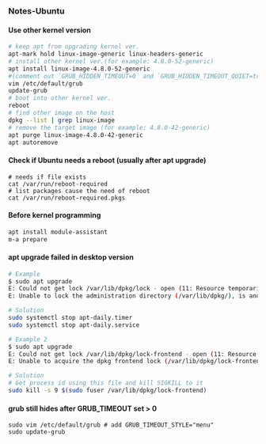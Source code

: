### Notes-Ubuntu  

#### Use other kernel version  
```bash
# keep apt from upgrading kernel ver.
apt-mark hold linux-image-generic linux-headers-generic
# install other kernel ver.(for example: 4.8.0-52-generic)
apt install linux-image-4.8.0-52-generic
#(comment out `GRUB_HIDDEN_TIMEOUT=0` and `GRUB_HIDDEN_TIMEOUT_QUIET=true`)
vim /etc/default/grub
update-grub
# boot into other kernel ver.
reboot
# find other image on the host
dpkg --list | grep linux-image
# remove the target image (for example: 4.8.0-42-generic)
apt purge linux-image-4.8.0-42-generic
apt autoremove
```
#### Check if Ubuntu needs a reboot (usually after apt upgrade)
```
# needs if file exists
cat /var/run/reboot-required
# list packages cause the need of reboot
cat /var/run/reboot-required.pkgs
```
#### Before kernel programming  
```bash
apt install module-assistant
m-a prepare
```
#### apt upgrade failed in desktop version  
```bash
# Example  
$ sudo apt upgrade
E: Could not get lock /var/lib/dpkg/lock - open (11: Resource temporarily unavailable)
E: Unable to lock the administration directory (/var/lib/dpkg/), is another process using it?

# Solution  
sudo systemctl stop apt-daily.timer
sudo systemctl stop apt-daily.service

# Example 2
$ sudo apt upgrade
E: Could not get lock /var/lib/dpkg/lock-frontend - open (11: Resource temporarily unavailable)
E: Unable to acquire the dpkg frontend lock (/var/lib/dpkg/lock-frontend), is another process using it?

# Solution
# Get process id using this file and kill SIGKILL to it
sudo kill -s 9 $(sudo fuser /var/lib/dpkg/lock-frontend)
```
#### grub still hides after GRUB_TIMEOUT set > 0
```
sudo vim /etc/default/grub # add GRUB_TIMEOUT_STYLE="menu"
sudo update-grub
```
